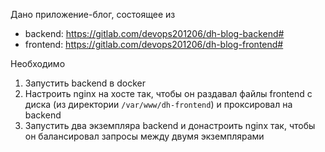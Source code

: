 Дано приложение-блог, состоящее из
- backend: https://gitlab.com/devops201206/dh-blog-backend#
- frontend: https://gitlab.com/devops201206/dh-blog-frontend#

Необходимо
1) Запустить backend в docker
2) Настроить nginx на хосте так, чтобы он раздавал файлы frontend с диска (из директории `/var/www/dh-frontend`) и проксировал на backend
3) Запустить два экземпляра backend и донастроить nginx так, чтобы он балансировал запросы между двумя экземплярами
